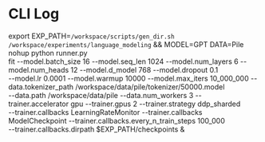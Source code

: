 # CLI Log
export EXP_PATH=`/workspace/scripts/gen_dir.sh /workspace/experiments/language_modeling` && MODEL=GPT DATA=Pile nohup python runner.py \
fit --model.batch_size 16 --model.seq_len 1024 --model.num_layers 6 --model.num_heads 12 --model.d_model 768 --model.dropout 0.1 \
--model.lr 0.0001 --model.warmup 10000 --model.max_iters 10_000_000 --data.tokenizer_path /workspace/data/pile/tokenizer/50000.model \
--data.path /workspace/data/pile --data.num_workers 3 --trainer.accelerator gpu --trainer.gpus 2 --trainer.strategy ddp_sharded \
--trainer.callbacks LearningRateMonitor --trainer.callbacks ModelCheckpoint --trainer.callbacks.every_n_train_steps 100_000 \
--trainer.callbacks.dirpath $EXP_PATH/checkpoints &
